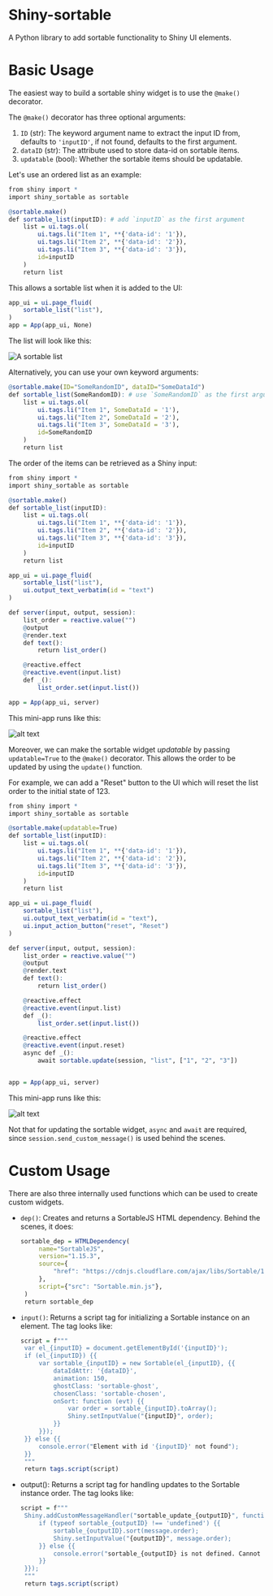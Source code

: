 # Shiny-sortable

A Python library to add sortable functionality to Shiny UI elements.

# Basic Usage

The easiest way to build a sortable shiny widget is to use the `@make()` decorator.

The `@make()` decorator has three optional arguments:

1.  `ID` (str): The keyword argument name to extract the input ID from, defaults to `'inputID'`, if not found, defaults to the first argument.
2.  `dataID` (str): The attribute used to store data-id on sortable items.
3.  `updatable` (bool): Whether the sortable items should be updatable.


Let's use an ordered list as an example:

```r
from shiny import *
import shiny_sortable as sortable

@sortable.make()
def sortable_list(inputID): # add `inputID` as the first argument
    list = ui.tags.ol(
        ui.tags.li("Item 1", **{'data-id': '1'}),
        ui.tags.li("Item 2", **{'data-id': '2'}),
        ui.tags.li("Item 3", **{'data-id': '3'}),
        id=inputID
    )
    return list
```

This allows a sortable list when it is added to the UI:

```r
app_ui = ui.page_fluid(
    sortable_list("list"),
)
app = App(app_ui, None)
```

The list will look like this:

![A sortable list](img/list.png)

Alternatively, you can use your own keyword arguments:

```r
@sortable.make(ID="SomeRandomID", dataID="SomeDataId")
def sortable_list(SomeRandomID): # use `SomeRandomID` as the first argument
    list = ui.tags.ol(
        ui.tags.li("Item 1", SomeDataId = '1'),
        ui.tags.li("Item 2", SomeDataId = '2'),
        ui.tags.li("Item 3", SomeDataId = '3'),
        id=SomeRandomID
    )
    return list
```

The order of the items can be retrieved as a Shiny input:
```r
from shiny import *
import shiny_sortable as sortable

@sortable.make()
def sortable_list(inputID):
    list = ui.tags.ol(
        ui.tags.li("Item 1", **{'data-id': '1'}),
        ui.tags.li("Item 2", **{'data-id': '2'}),
        ui.tags.li("Item 3", **{'data-id': '3'}),
        id=inputID
    )
    return list

app_ui = ui.page_fluid(
    sortable_list("list"),
    ui.output_text_verbatim(id = "text")
)

def server(input, output, session):
    list_order = reactive.value("")
    @output
    @render.text
    def text():
        return list_order()

    @reactive.effect
    @reactive.event(input.list)
    def _():
        list_order.set(input.list())

app = App(app_ui, server)
```

This mini-app runs like this:

![alt text](img/display.png)

Moreover, we can make the sortable widget *updatable* by passing `updatable=True` to the `@make()` decorator. This allows the order to be updated by using the `update()` function.

For example, we can add a "Reset" button to the UI which will reset the list order to the initial state of 123.

```r
from shiny import *
import shiny_sortable as sortable

@sortable.make(updatable=True)
def sortable_list(inputID):
    list = ui.tags.ol(
        ui.tags.li("Item 1", **{'data-id': '1'}),
        ui.tags.li("Item 2", **{'data-id': '2'}),
        ui.tags.li("Item 3", **{'data-id': '3'}),
        id=inputID
    )
    return list

app_ui = ui.page_fluid(
    sortable_list("list"),
    ui.output_text_verbatim(id = "text"),
    ui.input_action_button("reset", "Reset")
)

def server(input, output, session):
    list_order = reactive.value("")
    @output
    @render.text
    def text():
        return list_order()

    @reactive.effect
    @reactive.event(input.list)
    def _():
        list_order.set(input.list())

    @reactive.effect
    @reactive.event(input.reset)
    async def _():
        await sortable.update(session, "list", ["1", "2", "3"])


app = App(app_ui, server)
```

This mini-app runs like this:

![alt text](img/button.png)

Not that for updating the sortable widget, `async` and `await` are required, since `session.send_custom_message()` is used behind the scenes.

# Custom Usage

There are also three internally used functions which can be used to create custom widgets.

- `dep()`: Creates and returns a SortableJS HTML dependency.
   Behind the scenes, it does:
   ```r
   sortable_dep = HTMLDependency(
        name="SortableJS",
        version="1.15.3",
        source={
            "href": "https://cdnjs.cloudflare.com/ajax/libs/Sortable/1.15.3"
        },
        script={"src": "Sortable.min.js"},
    )
    return sortable_dep
   ```
- `input()`: Returns a script tag for initializing a Sortable instance on an element. The tag looks like:
   ```r
   script = f"""
    var el_{inputID} = document.getElementById('{inputID}');
    if (el_{inputID}) {{
        var sortable_{inputID} = new Sortable(el_{inputID}, {{
            dataIdAttr: '{dataID}',
            animation: 150,
            ghostClass: 'sortable-ghost',
            chosenClass: 'sortable-chosen',
            onSort: function (evt) {{
                var order = sortable_{inputID}.toArray();
                Shiny.setInputValue("{inputID}", order);
            }}
        }});
    }} else {{
        console.error("Element with id '{inputID}' not found");
    }}
    """
    return tags.script(script)
   ```
- output(): Returns a script tag for handling updates to the Sortable instance order. The tag looks like:
   ```r
   script = f"""
    Shiny.addCustomMessageHandler("sortable_update_{outputID}", function(message) {{
        if (typeof sortable_{outputID} !== 'undefined') {{
            sortable_{outputID}.sort(message.order);
            Shiny.setInputValue("{outputID}", message.order);
        }} else {{
            console.error("sortable_{outputID} is not defined. Cannot update order.");
        }}
    }});
    """
    return tags.script(script)
    ```
